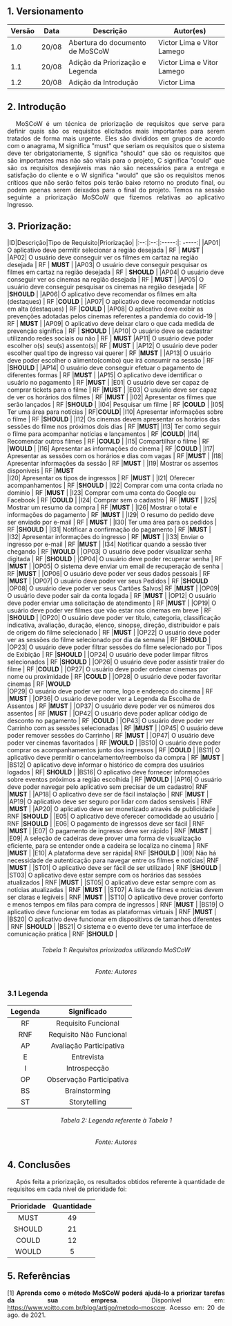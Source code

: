 ## 1. Versionamento

|Versão|Data|Descrição|Autor(es)|
|------|----|---------|---------|
|1.0|20/08|Abertura do documento de MoSCoW|Victor Lima e Vitor Lamego|
|1.1|20/08|Adição da Priorização e Legenda|Victor Lima e Vitor Lamego|
|1.2|20/08|Adição da Introdução|Victor Lima|



## 2. Introdução
<p style="text-align: justify; text-indent: 20px">MoSCoW é um técnica de priorização de requisitos que serve para definir quais são os requisitos elicitados mais importantes para serem tratados de forma mais urgente. Eles são divididos em grupos de acordo com o anagrama, M significa "must" que seriam os requisitos que o sistema deve ter obrigatoriamente, S significa "should" que são os requisitos que são importantes mas não são vitais para o projeto, C significa "could" que são os requisitos desejáveis mas não são necessários para a entrega e satisfação do cliente e o W significa "would" que são os requisitos menos críticos que não serão feitos pois terão baixo retorno no produto final, ou podem apenas serem deixados para o final do projeto. Temos na sessão seguinte a priorização MoSCoW que fizemos relativas ao aplicativo Ingresso.</p>


## 3. Priorização:

|ID|Descrição|Tipo de Requisito|Priorização| 
|:--:|:--:|:-----:|: -----:| 
|AP01| O aplicativo deve permitir selecionar a região desejada | RF | <b>MUST</b> | 
|AP02| O usuário deve conseguir ver os filmes em cartaz na região desejada | RF | <b>MUST</b> | 
|AP03| O usuário deve conseguir pesquisar os filmes em cartaz na região desejada | RF | <b>SHOULD</b> | 
|AP04| O usuário deve conseguir ver os cinemas na região desejada | RF | <b>MUST</b> | 
|AP05| O usuário deve conseguir pesquisar os cinemas na região desejada | RF |<b>SHOULD</b>  | 
|AP06| O aplicativo deve recomendar os filmes em alta (destaques) | RF |<b>COULD</b>  | 
|AP07| O aplicativo deve recomendar notícias em alta (destaques) | RF |<b>COULD</b>  | 
|AP08| O aplicativo deve exibir as prevenções adotadas pelos cinemas referentes a pandemia do covid-19 | RF | <b>MUST</b> | 
|AP09| O aplicativo deve deixar claro o que cada medida de prevenção significa | RF | <b>SHOULD</b> | 
|AP10| O usuário deve se cadastrar utilizando redes sociais ou não | RF | <b>MUST</b> 
|AP11| O usuário deve poder escolher o(s) seu(s) assento(s)| RF | <b>MUST</b> | 
|AP12| O usuário deve poder escolher qual tipo de ingresso vai querer | RF |<b>MUST</b>  | 
|AP13| O usuário deve poder escolher o alimento(combo) que irá consumir na sessão | RF |<b>SHOULD</b>  | 
|AP14| O usuário deve conseguir efetuar o pagamento de diferentes formas | RF |<b>MUST</b>  | 
|AP15| O aplicativo deve identificar o usuário no pagamento | RF |<b>MUST</b>  | 
|E01| O usuário deve ser capaz de comprar tickets para o filme | RF |<b>MUST</b>  | 
|E03| O usuário deve ser capaz de ver os horários dos filmes | RF |<b>MUST</b> | 
|I02| Apresentar os filmes que serão lançados | RF |<b>SHOULD</b> | 
|I04| Pesquisar um filme | RF |<b>COULD</b>  |
|I05| Ter uma área para notícias | RF|<b>COULD</b>| 
|I10| Apresentar informações sobre o filme | RF |<b>SHOULD</b>  | 
|I12| Os cinemas devem apresentar os horários das sessões do filme nos próximos dois dias | RF |<b>MUST</b>| 
|I13| Ter como seguir o filme para acompanhar notícias e lançamentos | RF |<b>COULD</b>| 
|I14| Recomendar outros filmes | RF |<b>COULD</b> | 
|I15| Compartilhar o filme | RF |<b>WOULD</b>  | 
|I16| Apresentar as informações do cinema | RF |<b>COULD</b>  | 
|I17| Apresentar as sessões com os horários e dias com vagas | RF |<b>MUST</b>  | 
|I18| Apresentar informações da sessão | RF |<b>MUST</b>  | 
|I19| Mostrar os assentos disponíveis | RF |<b>MUST</b>  
|I20| Apresentar os tipos de ingressos | RF |<b>MUST</b>  | 
|I21| Oferecer acompanhamentos | RF |<b>SHOULD</b>  | 
|I22| Comprar com uma conta criada no domínio | RF |<b>MUST</b>  | 
|I23| Comprar com uma conta do Google ou Facebook | RF |<b>COULD</b>  | 
|I24| Comprar sem o cadastro | RF |<b>MUST</b>  | 
|I25| Mostrar um resumo da compra | RF |<b>MUST</b>  |
|I26| Mostrar o total e informações do pagamento | RF |<b>MUST</b>   |
|I29| O resumo do pedido deve ser enviado por e-mail | RF | <b>MUST</b>  | 
|I30| Ter uma área para os pedidos | RF |<b>SHOULD</b>  |
|I31| Notificar a confirmação do pagamento | RF |<b>MUST</b>   |
|I32| Apresentar informações do ingresso | RF |<b>MUST</b>  | 
|I33| Enviar o ingresso por e-mail | RF |<b>MUST</b>  | 
|I34| Notificar quando a sessão tiver chegando | RF |<b>WOULD</b>  | 
|OP03| O usuário deve poder visualizar senha digitada | RF |<b>SHOULD</b>  | 
|OP04| O usuário deve poder recuperar senha | RF |<b>MUST</b>  | 
|OP05| O sistema deve enviar um email de recuperação de senha | RF |<b>MUST</b>  | 
|OP06| O usuário deve poder ver seus dados pessoais | RF |<b>MUST</b>  | 
|OP07| O usuário deve poder ver seus Pedidos | RF |<b>SHOULD</b>  
|OP08| O usuário deve poder ver seus Cartões Salvos| RF |<b>MUST</b>  | 
|OP09| O usuário deve poder sair da conta logada | RF |<b>MUST</b>  | 
|OP12| O usuário deve poder enviar uma solicitação de atendimento | RF |<b>MUST</b>  | 
|OP19| O usuário deve poder ver filmes que vão estar nos cinemas em breve | RF |<b>SHOULD</b>  | 
|OP20| O usuário deve poder ver título, categoria, classificação indicativa, avaliação, duração, elenco, sinopse, direção, distribuidor e país de origem do filme selecionado | RF |<b>MUST</b>  | 
|OP22| O usuário deve poder ver as sessões do filme selecionado por dia da semana | RF |<b>SHOULD</b>  | 
|OP23| O usuário deve poder filtrar sessões do filme selecionado por Tipos de Exibição | RF |<b>SHOULD</b>  | 
|OP24| O usuário deve poder limpar filtros selecionados | RF |<b>SHOULD</b>  | 
|OP26| O usuário deve poder assistir trailer do filme | RF |<b>COULD</b>  | 
|OP27| O usuário deve poder ordenar cinemas por nome ou proximidade | RF |<b>COULD</b>  | 
|OP28| O usuário deve poder favoritar cinemas | RF |<b>WOULD</b>  
|OP29| O usuário deve poder ver nome, logo e endereço do cinema | RF |<b>MUST</b>  | 
|OP36| O usuário deve poder ver a Legenda da Escolha de Assentos | RF |<b>MUST</b>  | 
|OP37| O usuário deve poder ver os números dos assentos | RF |<b>MUST</b>  | 
|OP42| O usuário deve poder aplicar código de desconto no pagamento | RF |<b>COULD</b>  | 
|OP43| O usuário deve poder ver Carrinho com as sessões selecionadas | RF |<b>MUST</b>  | 
|OP45| O usuário deve poder remover sessões do Carrinho | RF |<b>MUST</b>  |
|OP47| O usuário deve poder ver cinemas favoritados | RF |<b>WOULD</b>  | 
|BS10| O usuário deve poder comprar os acompanhamentos junto dos ingressos | RF |<b>COULD</b>  | 
|BS11| O aplicativo deve permitir o cancelamento/reembolso da compra | RF |<b>MUST</b>  | 
|BS12| O aplicativo deve informar o histórico de compra dos usuários logados | RF| <b>SHOULD</b>  | 
|BS16| O aplicativo deve fornecer informações sobre eventos próximos a região escolhida | RF |<b>WOULD</b>  | 
|AP16| O usuário deve poder navegar pelo aplicativo sem precisar de um cadastro| RNF |<b>MUST</b>  | 
|AP18| O aplicativo deve ser de fácil instalação | RNF |<b>MUST</b>  | 
|AP19| O aplicativo deve ser seguro por lidar com dados sensíveis | RNF |<b>MUST</b>  | 
|AP20| O aplicativo deve ser monetizado através de publicidade | RNF |<b>SHOULD</b>  | 
|E05| O aplicativo deve oferecer comodidade ao usuário | RNF |<b>SHOULD</b>  | 
|E06| O pagamento de ingressos deve ser fácil | RNF |<b>MUST</b>  | 
|E07| O pagamento de ingresso deve ser rápido | RNF |<b>MUST</b>  | 
|E09| A seleção de cadeiras deve prover uma forma de visualização eficiente, para se entender onde a cadeira se localiza no cinema | RNF |<b>MUST</b>  | 
|E10| A plataforma deve ser rápida| RNF |<b>SHOULD</b>  | 
|I09| Não há necessidade de autenticação para navegar entre os filmes e notícias| RNF |<b>MUST</b> | 
|ST01| O aplicativo deve ser fácil de ser utilizado | RNF |<b>SHOULD</b>  | 
|ST03| O aplicativo deve estar sempre com os horários das sessões atualizados | RNF |<b>MUST</b>  | 
|ST05| O aplicativo deve estar sempre com as notícias atualizadas | RNF |<b>MUST</b>  | 
|ST07| A lista de filmes e notícias devem ser claras e legíveis | RNF |<b>MUST</b>  | 
|ST10| O aplicativo deve prover conforto e menos tempos em filas para compra de ingressos | RNF |<b>MUST</b>  | 
|BS19| O aplicativo deve funcionar em todas as plataformas virtuais | RNF |<b>MUST</b>  | 
|BS20| O aplicativo deve funcionar em dispositivos de tamanhos diferentes | RNF |<b>SHOULD</b>  | 
|BS21| O sistema e o evento deve ter uma interface de comunicação prática | RNF |<b>SHOULD</b>  | 

<h6 align="center">Tabela 1: Requisitos priorizados utilizando MoSCoW</h6>
<h6 align="center">Fonte: Autores</h6>

### 3.1 Legenda
<center>

|Legenda|Significado| 
|:--:|:--:|
|RF|Requisito Funcional|
|RNF|Requisito Não Funcional|
|AP|Avaliação Participativa|
|E|Entrevista|
|I|Introspecção|
|OP|Observação Participativa|
|BS|Brainstorming|
|ST|Storytelling|

</center>

<h6 align="center">Tabela 2: Legenda referente à Tabela 1</h6>
<h6 align="center">Fonte: Autores</h6>


## 4. Conclusões

<p style="text-align: justify; text-indent: 20px">Após feita a priorização, os resultados obtidos referente à quantidade de requisitos em cada nível de prioridade foi:</p>

<center>

|Prioridade|Quantidade| 
|:--:|:--:|
|MUST|49|
|SHOULD|21|
|COULD|12|
|WOULD|5|


</center>


## 5. Referências
<p style="text-align: justify;">[1] <b>Aprenda como o método MoSCoW poderá ajudá-lo a priorizar tarefas da sua empresa</b>. Disponível em: <a href="https://www.voitto.com.br/blog/artigo/metodo-moscow" target="_blanck">https://www.voitto.com.br/blog/artigo/metodo-moscow</a>. Acesso em: 20 de ago. de 2021.</p>